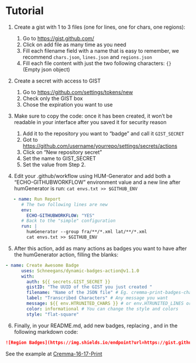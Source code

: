 Tutorial
========

1. Create a gist with 1 to 3 files (one for lines, one for chars, one regions): 
   1. Go to https://gist.github.com/
   2. Click on add file as many time as you need
   3. Fill each filename field with a name that is easy to remember, we recommend `chars.json`, `lines.json` and `regions.json`
   4. Fill each file content with just the two following characters: `{}` (Empty json object)

2. Create a secret with access to GIST
   1. Go to https://github.com/settings/tokens/new
   2. Check only the GIST box
   3. Chose the expiration you want to use

3. Make sure to copy the code: once it has been created, it won’t be readable in your interface after you saved it for security reason
   1. Add it to the repository you want to “badge” and call it `GIST_SECRET`
   2. Got to https://github.com/username/yourrepo/settings/secrets/actions
   3. Click on “New repository secret”
   4. Set the name to GIST_SECRET
   5. Set the value from Step 2.

4. Edit your .github/workflow using HUM-Generator and add both a “ECHO-GITHUBWORKFLOW” environment value and a new line after humGenerator is run: `cat envs.txt >> $GITHUB_ENV`

```yaml
   - name: Run Report
      # The two following lines are new
      env:
        ECHO-GITHUBWORKFLOW: "YES"
      # Back to the "simple" configuration
      run: |
        humGenerator --group fra/**/*.xml lat/**/*.xml
        cat envs.txt >> $GITHUB_ENV
```

5. After this action, add as many actions as badges you want to have after the humGenerator action, filling the blanks:

```yaml
- name: Create Awesome Badge
      uses: Schneegans/dynamic-badges-action@v1.1.0
      with:
        auth: ${{ secrets.GIST_SECRET }}
        gistID: "The UUID of the GIST you just created "
        filename: "Name of the JSON file" # Eg. cremma-print-badges-chars.json 
        label: "Transcribed Characters" # Any message you want
        message: ${{ env.HTRUNITED_CHARS }} # or env.HTRUNITED_LINES or env.HTRUNITED_REGNS
        color: informational # You can change the style and colors
        style: "flat-square"
```

6. Finally, in your README.md, add new badges, replacing <gistID>, <fileName> and <userName> in the following markdown code:

```markdown
![Region Badges](https://img.shields.io/endpoint?url=https://gist.githubusercontent.com/<userName>/<gistID>/raw/<fileName>)
```

See the example at [Cremma-16-17-Print](https://github.com/HTR-United/cremma-16-17-print/blob/a09a691a4635ada9eb1b57cb030597dc882d9755/.github/workflows/humGenerator.yml)

